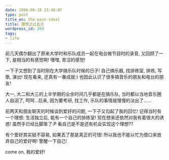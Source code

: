 ```yaml
---
date: 2006-06-18 23:40:07
type: post
title_en: the-past-ideal
title: 理想之过去式
wordpress_id: 269
tags:
- life
---
```


前几天偶尔翻出了原来大学时和乐队成员一起在电台做节目时的录音, 又回顾了一下, 是相当的有感觉啊! 嘿嘿, 青涩的感觉!

一下子又想到了当时刚在大学搞乐队时候的日子! 自己搞乐器, 找排练室, 排练, 写歌, 演出! 现在看来, 还真有一番成就:) 也因此认识了很多搞音乐的朋友和电台的朋友!

大一, 大二和大三的上半学期的业余时间几乎都是在搞乐队, 当时都以当地音乐圈人自诩了, 呵呵...后来, 因为要考研, 找工作, 乐队的事情就慢慢的淡出了......

前两天和朋友聊天的时候谈到爱好的问题, 一下子又勾起了我的回忆! 记得当时有一个理想: 生活独立后, 能有一个自己的排练室! 现在想来还依然对我有着很大的诱惑! 虽然手已经比脚笨了:P 看自己是不是还有机会实现这个理想??

有个爱好其实挺不容易, 如果丟了那是真正的可惜! 所以我也不能以忙为借口来放弃自己的爱好啊! 警醒一下自己!

come on, 我的爱好!
